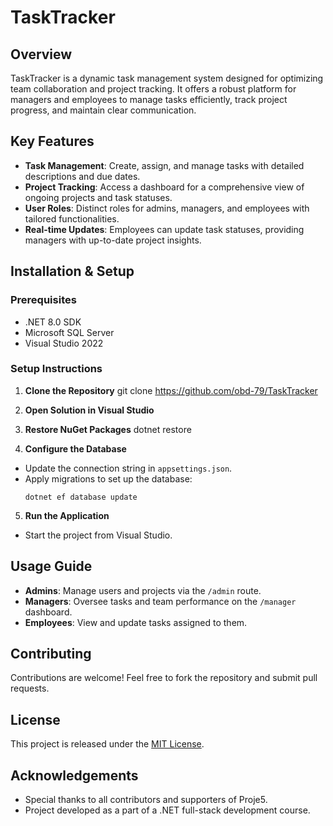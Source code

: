 # TaskTracker

## Overview
TaskTracker is a dynamic task management system designed for optimizing team collaboration and project tracking. It offers a robust platform for managers and employees to manage tasks efficiently, track project progress, and maintain clear communication.

## Key Features
- **Task Management**: Create, assign, and manage tasks with detailed descriptions and due dates.
- **Project Tracking**: Access a dashboard for a comprehensive view of ongoing projects and task statuses.
- **User Roles**: Distinct roles for admins, managers, and employees with tailored functionalities.
- **Real-time Updates**: Employees can update task statuses, providing managers with up-to-date project insights.

## Installation & Setup

### Prerequisites
- .NET 8.0 SDK 
- Microsoft SQL Server
- Visual Studio 2022

### Setup Instructions
1. **Clone the Repository**
   git clone https://github.com/obd-79/TaskTracker
2. **Open Solution in Visual Studio**

3. **Restore NuGet Packages**
   dotnet restore


4. **Configure the Database**
- Update the connection string in `appsettings.json`.
- Apply migrations to set up the database:
  ```
  dotnet ef database update
  ```

5. **Run the Application**
- Start the project from Visual Studio.

## Usage Guide
- **Admins**: Manage users and projects via the `/admin` route.
- **Managers**: Oversee tasks and team performance on the `/manager` dashboard.
- **Employees**: View and update tasks assigned to them.

## Contributing
Contributions are welcome! Feel free to fork the repository and submit pull requests.

## License
This project is released under the [MIT License](LICENSE).

## Acknowledgements
- Special thanks to all contributors and supporters of Proje5.
- Project developed as a part of a .NET full-stack development course.

   

